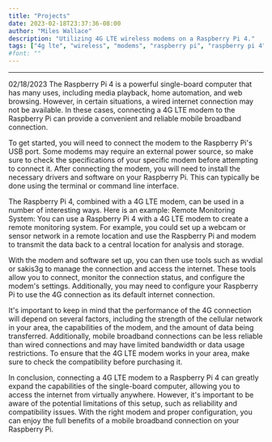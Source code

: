 ```yaml
---
title: "Projects"
date: 2023-02-18T23:37:36-08:00
author: "Miles Wallace"
description: "Utilizing 4G LTE wireless modems on a Raspberry Pi 4."
tags: ["4g lte", "wireless", "modems", "raspberry pi", "raspberry pi 4"]
#font: ""
---
```

_____
02/18/2023
The Raspberry Pi 4 is a powerful single-board computer that has many uses, including media playback, home automation, and web browsing. However, in certain situations, a wired internet connection may not be available. In these cases, connecting a 4G LTE modem to the Raspberry Pi can provide a convenient and reliable mobile broadband connection.

To get started, you will need to connect the modem to the Raspberry Pi's USB port. Some modems may require an external power source, so make sure to check the specifications of your specific modem before attempting to connect it. After connecting the modem, you will need to install the necessary drivers and software on your Raspberry Pi. This can typically be done using the terminal or command line interface.

The Raspberry Pi 4, combined with a 4G LTE modem, can be used in a number of interesting ways. 
Here is an example:
Remote Monitoring System: You can use a Raspberry Pi 4 with a 4G LTE modem to create a remote monitoring system. For example, you could set up a webcam or sensor network in a remote location and use the Raspberry Pi and modem to transmit the data back to a central location for analysis and storage.

With the modem and software set up, you can then use tools such as wvdial or sakis3g to manage the connection and access the internet. These tools allow you to connect, monitor the connection status, and configure the modem's settings. Additionally, you may need to configure your Raspberry Pi to use the 4G connection as its default internet connection.

It's important to keep in mind that the performance of the 4G connection will depend on several factors, including the strength of the cellular network in your area, the capabilities of the modem, and the amount of data being transferred. Additionally, mobile broadband connections can be less reliable than wired connections and may have limited bandwidth or data usage restrictions. To ensure that the 4G LTE modem works in your area, make sure to check the compatibility before purchasing it.

In conclusion, connecting a 4G LTE modem to a Raspberry Pi 4 can greatly expand the capabilities of the single-board computer, allowing you to access the internet from virtually anywhere. However, it's important to be aware of the potential limitations of this setup, such as reliability and compatibility issues. With the right modem and proper configuration, you can enjoy the full benefits of a mobile broadband connection on your Raspberry Pi.